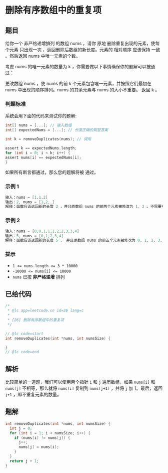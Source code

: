 # 删除有序数组中的重复项

## 题目

给你一个 非严格递增排列 的数组 nums ，请你 原地 删除重复出现的元素，使每个元素 只出现一次 ，返回删除后数组的新长度。元素的 相对顺序 应该保持 一致 。然后返回 nums 中唯一元素的个数。

考虑 nums 的唯一元素的数量为 k ，你需要做以下事情确保你的题解可以被通过：

更改数组 nums ，使 nums 的前 k 个元素包含唯一元素，并按照它们最初在 nums 中出现的顺序排列。nums 的其余元素与 nums 的大小不重要。
返回 k 。

### 判题标准

系统会用下面的代码来测试你的题解:

```c
int[] nums = [...]; // 输入数组
int[] expectedNums = [...]; // 长度正确的期望答案

int k = removeDuplicates(nums); // 调用

assert k == expectedNums.length;
for (int i = 0; i < k; i++) {
assert nums[i] == expectedNums[i];
}
```

如果所有断言都通过，那么您的题解将被 通过。

### 示例 1

```c
输入：nums = [1,1,2]
输出：2, nums = [1,2,_]
解释：函数应该返回新的长度 2 ，并且原数组 nums 的前两个元素被修改为 1, 2 。不需要考虑数组中超出新长度后面的元素。
```

### 示例 2

```c
输入：nums = [0,0,1,1,1,2,2,3,3,4]
输出：5, nums = [0,1,2,3,4]
解释：函数应该返回新的长度 5 ， 并且原数组 nums 的前五个元素被修改为 0, 1, 2, 3, 4 。不需要考虑数组中超出新长度后面的元素。
```

### 提示

- `1 <= nums.length <= 3 * 10000`
- `-10000 <= nums[i] <= 10000`
- `nums` 已按 **非严格递增** 排列

## 已给代码

```c
/*
 * @lc app=leetcode.cn id=26 lang=c
 *
 * [26] 删除有序数组中的重复项
 */

// @lc code=start
int removeDuplicates(int *nums, int numsSize) {

}
// @lc code=end

```

## 解析

比较简单的一道题，我们可以使用两个指针 `i` 和 `j` 遍历数组，如果 `nums[i]` 和 `nums[j]` 不相等，那么就将 `nums[i]` 复制到 `nums[j+1]` ，并将 `j` 加 1。最后，返回 `j+1` ，即不重复元素的数量。

## 题解

```c
int removeDuplicates(int *nums, int numsSize) {
  int j = 0;
  for (int i = 1; i < numsSize; i++) {
    if (nums[i] != nums[j]) {
      j++;
      nums[j] = nums[i];
    }
  }
  return j + 1;
}
```
